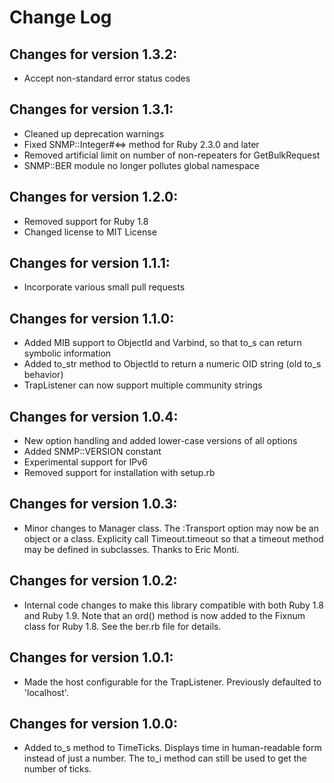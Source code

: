 # Change Log

## Changes for version 1.3.2:
* Accept non-standard error status codes

## Changes for version 1.3.1:
* Cleaned up deprecation warnings
* Fixed SNMP::Integer#<=> method for Ruby 2.3.0 and later
* Removed artificial limit on number of non-repeaters for GetBulkRequest
* SNMP::BER module no longer pollutes global namespace

## Changes for version 1.2.0:
* Removed support for Ruby 1.8
* Changed license to MIT License

## Changes for version 1.1.1:

* Incorporate various small pull requests

## Changes for version 1.1.0:

* Added MIB support to ObjectId and Varbind, so that to_s can return symbolic information
* Added to_str method to ObjectId to return a numeric OID string (old to_s behavior)
* TrapListener can now support multiple community strings

## Changes for version 1.0.4:

* New option handling and added lower-case versions of all options
* Added SNMP::VERSION constant
* Experimental support for IPv6
* Removed support for installation with setup.rb

## Changes for version 1.0.3:

* Minor changes to Manager class.  The :Transport option may now be an
  object or a class.  Explicity call Timeout.timeout so that a timeout
  method may be defined in subclasses.  Thanks to Eric Monti.

## Changes for version 1.0.2:

* Internal code changes to make this library compatible with both Ruby 1.8
  and Ruby 1.9.  Note that an ord() method is now added to the Fixnum class
  for Ruby 1.8.  See the ber.rb file for details.

## Changes for version 1.0.1:

* Made the host configurable for the TrapListener.  Previously defaulted
  to 'localhost'.

## Changes for version 1.0.0:

* Added to_s method to TimeTicks.  Displays time in human-readable form
  instead of just a number.  The to_i method can still be used to get the
  number of ticks.
